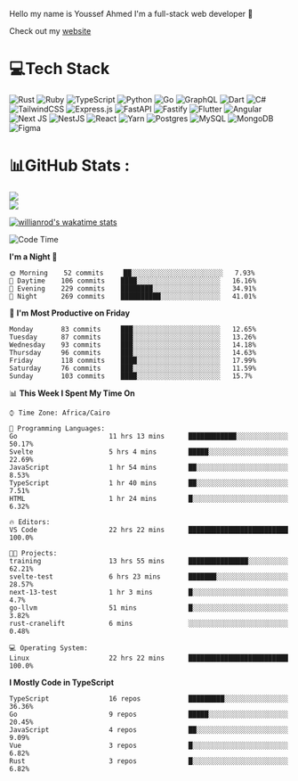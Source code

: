 Hello my name is Youssef Ahmed I'm a full-stack web developer 👋

Check out my [website](https://youssefahmed.vercel.app)
 
# 💻Tech Stack

![Rust](https://img.shields.io/badge/rust-%23000000.svg?style=for-the-badge&logo=rust&logoColor=white) ![Ruby](https://img.shields.io/badge/ruby-%23CC342D.svg?style=for-the-badge&logo=ruby&logoColor=white) ![TypeScript](https://img.shields.io/badge/typescript-%23007ACC.svg?style=for-the-badge&logo=typescript&logoColor=white) ![Python](https://img.shields.io/badge/python-3670A0?style=for-the-badge&logo=python&logoColor=ffdd54) ![Go](https://img.shields.io/badge/go-%2300ADD8.svg?style=for-the-badge&logo=go&logoColor=white) ![GraphQL](https://img.shields.io/badge/-GraphQL-E10098?style=for-the-badge&logo=graphql&logoColor=white) ![Dart](https://img.shields.io/badge/dart-%230175C2.svg?style=for-the-badge&logo=dart&logoColor=white) ![C#](https://img.shields.io/badge/c%23-%23239120.svg?style=for-the-badge&logo=c-sharp&logoColor=white) ![TailwindCSS](https://img.shields.io/badge/tailwindcss-%2338B2AC.svg?style=for-the-badge&logo=tailwind-css&logoColor=white) ![Express.js](https://img.shields.io/badge/express.js-%23404d59.svg?style=for-the-badge&logo=express&logoColor=%2361DAFB) ![FastAPI](https://img.shields.io/badge/FastAPI-005571?style=for-the-badge&logo=fastapi) ![Fastify](https://img.shields.io/badge/fastify-%23000000.svg?style=for-the-badge&logo=fastify&logoColor=white) ![Flutter](https://img.shields.io/badge/Flutter-%2302569B.svg?style=for-the-badge&logo=Flutter&logoColor=white) ![Angular](https://img.shields.io/badge/angular-%23DD0031.svg?style=for-the-badge&logo=angular&logoColor=white) ![Next JS](https://img.shields.io/badge/Next-black?style=for-the-badge&logo=next.js&logoColor=white) ![NestJS](https://img.shields.io/badge/nestjs-%23E0234E.svg?style=for-the-badge&logo=nestjs&logoColor=white) ![React](https://img.shields.io/badge/react-%2320232a.svg?style=for-the-badge&logo=react&logoColor=%2361DAFB) ![Yarn](https://img.shields.io/badge/yarn-%232C8EBB.svg?style=for-the-badge&logo=yarn&logoColor=white) ![Postgres](https://img.shields.io/badge/postgres-%23316192.svg?style=for-the-badge&logo=postgresql&logoColor=white) ![MySQL](https://img.shields.io/badge/mysql-%2300f.svg?style=for-the-badge&logo=mysql&logoColor=white) ![MongoDB](https://img.shields.io/badge/MongoDB-%234ea94b.svg?style=for-the-badge&logo=mongodb&logoColor=white)     ![Figma](https://img.shields.io/badge/figma-%23F24E1E.svg?style=for-the-badge&logo=figma&logoColor=white)

# 📊GitHub Stats :

![](https://github-readme-stats.vercel.app/api?username=joetifa2003&theme=tokyonight&hide_border=false&include_all_commits=false&count_private=false)<br/>
![](https://github-readme-streak-stats.herokuapp.com/?user=joetifa2003&theme=tokyonight&hide_border=false)<br/>

[![willianrod's wakatime stats](https://github-readme-stats.vercel.app/api/wakatime?username=joetifa2003&layout=compact)](https://github.com/anuraghazra/github-readme-stats)
<!--START_SECTION:waka-->
![Code Time](http://img.shields.io/badge/Code%20Time-938%20hrs%203%20mins-blue)

**I'm a Night 🦉** 

```text
🌞 Morning    52 commits     ██░░░░░░░░░░░░░░░░░░░░░░░   7.93% 
🌆 Daytime    106 commits    ████░░░░░░░░░░░░░░░░░░░░░   16.16% 
🌃 Evening    229 commits    ████████░░░░░░░░░░░░░░░░░   34.91% 
🌙 Night      269 commits    ██████████░░░░░░░░░░░░░░░   41.01%

```
📅 **I'm Most Productive on Friday** 

```text
Monday       83 commits     ███░░░░░░░░░░░░░░░░░░░░░░   12.65% 
Tuesday      87 commits     ███░░░░░░░░░░░░░░░░░░░░░░   13.26% 
Wednesday    93 commits     ███░░░░░░░░░░░░░░░░░░░░░░   14.18% 
Thursday     96 commits     ███░░░░░░░░░░░░░░░░░░░░░░   14.63% 
Friday       118 commits    ████░░░░░░░░░░░░░░░░░░░░░   17.99% 
Saturday     76 commits     ███░░░░░░░░░░░░░░░░░░░░░░   11.59% 
Sunday       103 commits    ████░░░░░░░░░░░░░░░░░░░░░   15.7%

```


📊 **This Week I Spent My Time On** 

```text
⌚︎ Time Zone: Africa/Cairo

💬 Programming Languages: 
Go                       11 hrs 13 mins      ████████████░░░░░░░░░░░░░   50.17% 
Svelte                   5 hrs 4 mins        █████░░░░░░░░░░░░░░░░░░░░   22.69% 
JavaScript               1 hr 54 mins        ██░░░░░░░░░░░░░░░░░░░░░░░   8.53% 
TypeScript               1 hr 40 mins        ██░░░░░░░░░░░░░░░░░░░░░░░   7.51% 
HTML                     1 hr 24 mins        █░░░░░░░░░░░░░░░░░░░░░░░░   6.32%

🔥 Editors: 
VS Code                  22 hrs 22 mins      █████████████████████████   100.0%

🐱‍💻 Projects: 
training                 13 hrs 55 mins      ███████████████░░░░░░░░░░   62.21% 
svelte-test              6 hrs 23 mins       ███████░░░░░░░░░░░░░░░░░░   28.57% 
next-13-test             1 hr 3 mins         █░░░░░░░░░░░░░░░░░░░░░░░░   4.7% 
go-llvm                  51 mins             █░░░░░░░░░░░░░░░░░░░░░░░░   3.82% 
rust-cranelift           6 mins              ░░░░░░░░░░░░░░░░░░░░░░░░░   0.48%

💻 Operating System: 
Linux                    22 hrs 22 mins      █████████████████████████   100.0%

```

**I Mostly Code in TypeScript** 

```text
TypeScript               16 repos            █████████░░░░░░░░░░░░░░░░   36.36% 
Go                       9 repos             █████░░░░░░░░░░░░░░░░░░░░   20.45% 
JavaScript               4 repos             ██░░░░░░░░░░░░░░░░░░░░░░░   9.09% 
Vue                      3 repos             █░░░░░░░░░░░░░░░░░░░░░░░░   6.82% 
Rust                     3 repos             █░░░░░░░░░░░░░░░░░░░░░░░░   6.82%

```



<!--END_SECTION:waka-->
